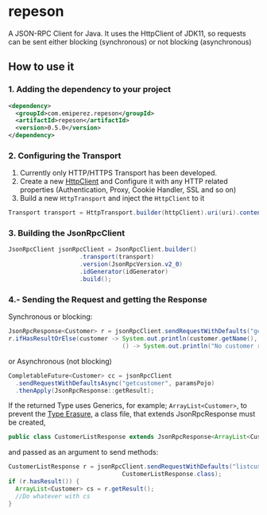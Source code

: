 # repeson
A JSON-RPC Client for Java.
It uses the HttpClient of JDK11, so requests can be sent either blocking (synchronous) or not blocking (asynchronous)
## How to use it
### 1. Adding the dependency to your project
```xml
<dependency>
  <groupId>com.emiperez.repeson</groupId>
  <artifactId>repeson</artifactId>
  <version>0.5.0</version>
</dependency>
```
### 2. Configuring the Transport
1. Currently only HTTP/HTTPS Transport has been developed.
1. Create a new [HttpClient](https://openjdk.java.net/groups/net/httpclient/intro.html) and Configure it with any HTTP related properties (Authentication, Proxy, Cookie Handler, SSL and so on)
1. Build a new `HttpTransport` and inject the `HttpClient` to it
```java
Transport transport = HttpTransport.builder(httpClient).uri(uri).contentType(contentType).build();
```
### 3. Building the JsonRpcClient
```java
JsonRpcClient jsonRpcClient = JsonRpcClient.builder()
					.transport(transport)
					.version(JsonRpcVersion.v2_0)
					.idGenerator(idGenerator)
					.build();
```
### 4.- Sending the Request and getting the Response
Synchronous or blocking:
```java
JsonRpcResponse<Customer> r = jsonRpcClient.sendRequestWithDefaults("getcustomer", paramsPojo);
r.ifHasResultOrElse(customer -> System.out.println(customer.getName(),
								() -> System.out.println("No customer returned"));
```
or Asynchronous (not blocking)
```java
CompletableFuture<Customer> cc = jsonRpcClient
  .sendRequestWithDefaultsAsync("getcustomer", paramsPojo)
  .thenApply(JsonRpcResponse::getResult);
```
If the returned Type uses Generics, for example; `ArrayList<Customer>`, to prevent the [Type Erasure](https://docs.oracle.com/javase/tutorial/java/generics/erasure.html), a class file, that extends JsonRpcResponse must be created,
```java
public class CustomerListResponse extends JsonRpcResponse<ArrayList<Customer>> {}
```
and passed as an argument to send methods:
```java
CustomerListResponse r = jsonRpcClient.sendRequestWithDefaults("listcustomers", paramsPojo, 
								CustomerListResponse.class);
if (r.hasResult()) {
  ArrayList<Customer> cs = r.getResult();
  //Do whatever with cs
}
```
